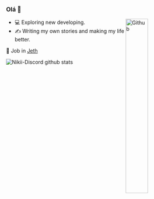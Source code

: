 ### Olá 👋

<img width="35%" align="right" alt="Github" src="http://pa1.narvii.com/6502/0b33f08f63ed744107edc462c3a340c8cdae5a40_00.gif" />

- 💻 Exploring new developing. 
- ✍️ Writing my own stories and making my life better.

📌 Job in [Jeth](https://github.com/Jeth-Discord)

![Nikii-Discord github stats](https://github-readme-stats.vercel.app/api?username=Nikii-Discord&show_icons=true&title_color=f58742&icon_color=f58742&text_color=9f9f9f&bg_color=151515)

